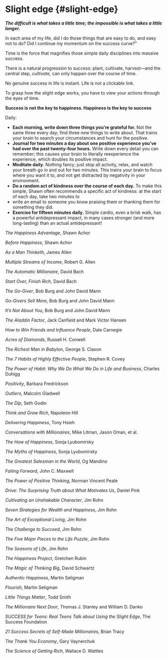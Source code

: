 # Slight edge {#slight-edge}

**_The difficult is what takes a little time; the impossible is what takes a little longer._**

In each area of my life, did I do those things that are easy to do, and easy not to do? Did I continue my momentum on the success curve?”

Time is the force that magnifies those simple daily disciplines into massive success.

There is a natural progression to success: plant, cultivate, harvest—and the central step, _cultivate,_ can only happen over the course of time.

No genuine success in life is instant. Life is not a clickable link.

To grasp how the slight edge works, you have to view your actions through the eyes of time.

**Success is not the key to happiness. Happiness is the key to success**

Daily:

*   **Each morning, write down three things you’re grateful for.** Not the same three every day; find three _new_ things to write about. That trains your brain to search your circumstances and hunt for the positive.
*   **Journal for two minutes a day about one positive experience you’ve had over the past twenty-four hours.** Write down every detail you can remember; this causes your brain to literally reexperience the experience, which doubles its positive impact.
*   **Meditate daily.** Nothing fancy; just stop all activity, relax, and watch your breath go in and out for two minutes. This trains your brain to focus where you want it to, and not get distracted by negativity in your environment.
*   **Do a random act of kindness over the course of each day.** To make this simple, Shawn often recommends a specific act of kindness: at the start of each day, take two minutes to
*   write an email to someone you know praising them or thanking them for something they did.
*   **Exercise for fifteen minutes daily.** Simple cardio, even a brisk walk, has a powerful antidepressant impact, in many cases stronger (and more long-lasting) than an actual antidepressant!

_The Happiness Advantage_, Shawn Achor

_Before Happiness_, Shawn Achor

_As a Man Thinketh_, James Allen

_Multiple Streams of Income_, Robert G. Allen

_The Automatic Millionaire_, David Bach

_Start Over, Finish Rich_, David Bach

_The Go-Giver_, Bob Burg and John David Mann

_Go-Givers Sell More_, Bob Burg and John David Mann

_It’s Not About You_, Bob Burg and John David Mann

_The Aladdin Factor_, Jack Canfield and Mark Victor Hansen

_How to Win Friends and Influence People_, Dale Carnegie

_Acres of Diamonds_, Russell H. Conwell

_The Richest Man in Babylon_, George S. Clason

_The 7 Habits of Highly Effective People_, Stephen R. Covey

_The Power of Habit: Why We Do What We Do in Life and Business_, Charles Duhigg

_Positivity_, Barbara Fredrickson

_Outliers_, Malcolm Gladwell

_The Dip_, Seth Godin

_Think and Grow Rich_, Napoleon Hill

_Delivering Happiness_, Tony Hsieh

_Conversations with Millionaires_, Mike Litman, Jason Oman, et al.

_The How of Happiness_, Sonja Lyubomirsky

_The Myths of Happiness_, Sonja Lyubomirsky

_The Greatest Salesman in the World_, Og Mandino

_Failing Forward_, John C. Maxwell

_The Power of Positive Thinking_, Norman Vincent Peale

_Drive: The Surprising Truth about What Motivates Us_, Daniel Pink

_Cultivating an Unshakable Character_, Jim Rohn

_Seven Strategies for Wealth and Happiness_, Jim Rohn

_The Art of Exceptional Living_, Jim Rohn

_The Challenge to Succeed_, Jim Rohn

_The Five Major Pieces to the Life Puzzle_, Jim Rohn

_The Seasons of Life_, Jim Rohn

_The Happiness Project_, Gretchen Rubin

_The Magic of Thinking Big_, David Schwartz

_Authentic Happiness_, Martin Seligman

_Flourish_, Martin Seligman

_Little Things Matter_, Todd Smith

_The Millionaire Next Door_, Thomas J. Stanley and William D. Danko

_SUCCESS for Teens: Real Teens Talk about Using the Slight Edge_, The Success Foundation

_21 Success Secrets of Self-Made Millionaires_, Brian Tracy

_The Thank You Economy_, Gary Vaynerchuk

_The Science of Getting Rich_, Wallace D. Wattles